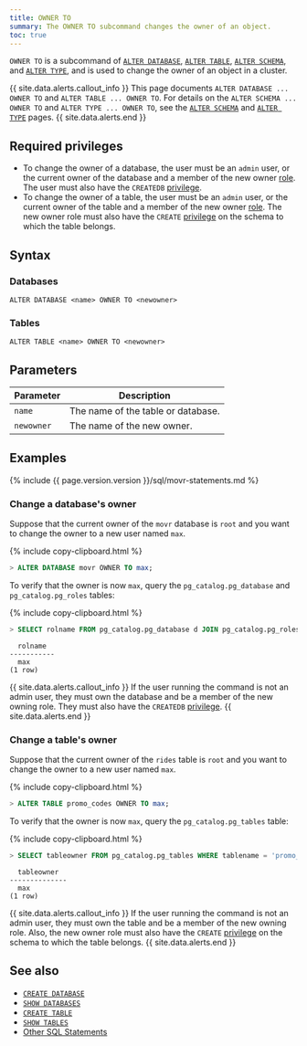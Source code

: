 ```yaml
---
title: OWNER TO
summary: The OWNER TO subcommand changes the owner of an object.
toc: true
---
```


 `OWNER TO` is a subcommand of [`ALTER DATABASE`](alter-database.html), [`ALTER TABLE`](alter-table.html), [`ALTER SCHEMA`](alter-schema.html), and [`ALTER TYPE`](alter-type.html), and is used to change the owner of an object in a cluster.

{{ site.data.alerts.callout_info }}
This page documents `ALTER DATABASE ... OWNER TO` and `ALTER TABLE ... OWNER TO`. For details on the `ALTER SCHEMA ... OWNER TO` and `ALTER TYPE ... OWNER TO`, see the [`ALTER SCHEMA`](alter-schema.html) and [`ALTER TYPE`](alter-type.html) pages.
{{ site.data.alerts.end }}

## Required privileges

- To change the owner of a database, the user must be an `admin` user, or the current owner of the database and a member of the new owner [role](authorization.html#roles). The user must also have the `CREATEDB` [privilege](authorization.html#assign-privileges).
- To change the owner of a table, the user must be an `admin` user, or the current owner of the table and a member of the new owner [role](authorization.html#roles). The new owner role must also have the `CREATE` [privilege](authorization.html#assign-privileges) on the schema to which the table belongs.

## Syntax

### Databases

~~~
ALTER DATABASE <name> OWNER TO <newowner>
~~~

### Tables

~~~
ALTER TABLE <name> OWNER TO <newowner>
~~~

## Parameters

Parameter | Description
----------|------------
`name` | The name of the table or database.
`newowner` | The name of the new owner.

## Examples

{%  include {{ page.version.version }}/sql/movr-statements.md %}

### Change a database's owner

Suppose that the current owner of the `movr` database is `root` and you want to change the owner to a new user named `max`.

{%  include copy-clipboard.html %}
~~~ sql
> ALTER DATABASE movr OWNER TO max;
~~~

To verify that the owner is now `max`, query the `pg_catalog.pg_database` and `pg_catalog.pg_roles` tables:

{%  include copy-clipboard.html %}
~~~ sql
> SELECT rolname FROM pg_catalog.pg_database d JOIN pg_catalog.pg_roles r ON d.datdba = r.oid WHERE datname = 'movr';
~~~

~~~
  rolname
-----------
  max
(1 row)
~~~

{{ site.data.alerts.callout_info }}
If the user running the command is not an admin user, they must own the database and be a member of the new owning role. They must also have the `CREATEDB` [privilege](authorization.html#assign-privileges).
{{ site.data.alerts.end }}

### Change a table's owner

Suppose that the current owner of the `rides` table is `root` and you want to change the owner to a new user named `max`.

{%  include copy-clipboard.html %}
~~~ sql
> ALTER TABLE promo_codes OWNER TO max;
~~~

To verify that the owner is now `max`, query the `pg_catalog.pg_tables` table:

{%  include copy-clipboard.html %}
~~~ sql
> SELECT tableowner FROM pg_catalog.pg_tables WHERE tablename = 'promo_codes';
~~~

~~~
  tableowner
--------------
  max
(1 row)
~~~

{{ site.data.alerts.callout_info }}
If the user running the command is not an admin user, they must own the table and be a member of the new owning role. Also, the new owner role must also have the `CREATE` [privilege](authorization.html#assign-privileges) on the schema to which the table belongs.
{{ site.data.alerts.end }}



## See also

- [`CREATE DATABASE`](create-database.html)
- [`SHOW DATABASES`](show-databases.html)
- [`CREATE TABLE`](create-table.html)
- [`SHOW TABLES`](show-tables.html)
- [Other SQL Statements](sql-statements.html)

